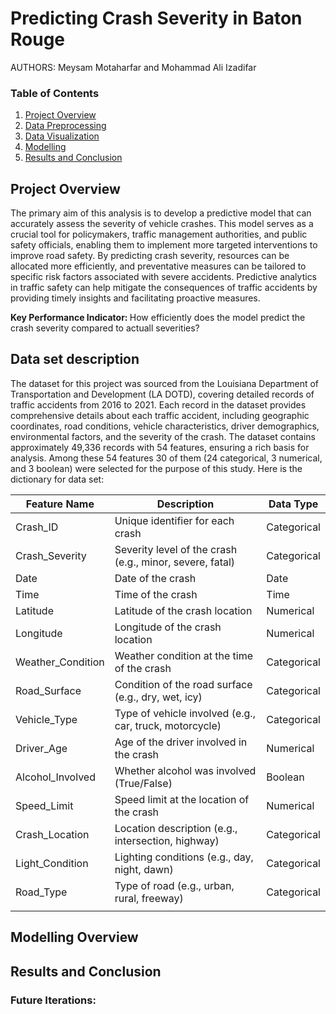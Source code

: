 Predicting Crash Severity in Baton Rouge  
================================================

AUTHORS: Meysam Motaharfar and Mohammad Ali Izadifar

### Table of Contents
1. [Project Overview](#project-overview)
2. [Data Preprocessing](#data-gathering-and-preprocessing)
3. [Data Visualization](#data-visualization)
5. [Modelling](#modelling-overview)
6. [Results and Conclusion](#results-and-conclusion)

## Project Overview
The primary aim of this analysis is to develop a predictive model that can accurately assess the severity of vehicle crashes. This model serves as a crucial tool for policymakers, traffic management authorities, and public safety officials, enabling them to implement more targeted interventions to improve road safety. By predicting crash severity, resources can be allocated more efficiently, and preventative measures can be tailored to specific risk factors associated with severe accidents. Predictive analytics in traffic safety can help mitigate the consequences of traffic accidents by providing timely insights and facilitating proactive measures.

<b> Key Performance Indicator: </b>
How efficiently does the model predict the crash severity compared to actuall severities?

## Data set description

The dataset for this project was sourced from the Louisiana Department of Transportation and Development (LA DOTD), covering detailed records of traffic accidents from 2016 to 2021. Each record in the dataset provides comprehensive details about each traffic accident, including geographic coordinates, road conditions, vehicle characteristics, driver demographics, environmental factors, and the severity of the crash. The dataset contains approximately 49,336 records with 54 features, ensuring a rich basis for analysis. Among these 54 features 30 of them (24 categorical, 3 numerical, and 3 boolean) were selected for the purpose of this study. Here is the dictionary for data set: 

| Feature Name        | Description                                                    | Data Type   |
|---------------------|----------------------------------------------------------------|-------------|
| Crash_ID            | Unique identifier for each crash                               | Categorical |
| Crash_Severity      | Severity level of the crash (e.g., minor, severe, fatal)        | Categorical |
| Date                | Date of the crash                                              | Date        |
| Time                | Time of the crash                                              | Time        |
| Latitude            | Latitude of the crash location                                 | Numerical   |
| Longitude           | Longitude of the crash location                                | Numerical   |
| Weather_Condition   | Weather condition at the time of the crash                     | Categorical |
| Road_Surface        | Condition of the road surface (e.g., dry, wet, icy)             | Categorical |
| Vehicle_Type        | Type of vehicle involved (e.g., car, truck, motorcycle)         | Categorical |
| Driver_Age          | Age of the driver involved in the crash                        | Numerical   |
| Alcohol_Involved    | Whether alcohol was involved (True/False)                      | Boolean     |
| Speed_Limit         | Speed limit at the location of the crash                       | Numerical   |
| Crash_Location      | Location description (e.g., intersection, highway)             | Categorical |
| Light_Condition     | Lighting conditions (e.g., day, night, dawn)                   | Categorical |
| Road_Type           | Type of road (e.g., urban, rural, freeway)                     | Categorical |
                                                                   |                   |                   

## Modelling Overview


## Results and Conclusion 


### Future Iterations:



